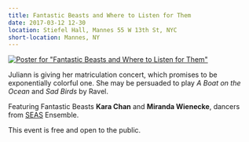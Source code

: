 ```yaml
---
title: Fantastic Beasts and Where to Listen for Them
date: 2017-03-12 12-30
location: Stiefel Hall, Mannes 55 W 13th St, NYC
short-location: Mannes, NY
---
```


[![Poster for "Fantastic Beasts and Where to Listen for Them"](https://static.hackartscience.com/juliannma/fantastic-beasts-poster.jpg 'Poster for "Fantastic Beasts and Where to Listen for Them"')](https://static.hackartscience.com/juliannma/fantastic-beasts-poster.jpg)

Juliann is giving her matriculation concert, which promises to be exponentially colorful one.
She may be persuaded to play *A Boat on the Ocean* and *Sad Birds* by Ravel.

Featuring Fantastic Beasts **Kara Chan** and **Miranda Wienecke**, dancers from [SEAS](/seas/) Ensemble.

This event is free and open to the public.

